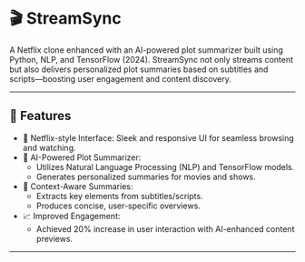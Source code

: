 # 🎬 StreamSync

A Netflix clone enhanced with an AI-powered plot summarizer built using Python, NLP, and TensorFlow (2024). StreamSync not only streams content but also delivers personalized plot summaries based on subtitles and scripts—boosting user engagement and content discovery.

---

## 🚀 Features

- 🎥 Netflix-style Interface: Sleek and responsive UI for seamless browsing and watching.
- 🤖 AI-Powered Plot Summarizer: 
  - Utilizes Natural Language Processing (NLP) and TensorFlow models.
  - Generates personalized summaries for movies and shows.
- 🧠 Context-Aware Summaries:
  - Extracts key elements from subtitles/scripts.
  - Produces concise, user-specific overviews.
- 📈 Improved Engagement: 
  - Achieved 20% increase in user interaction with AI-enhanced content previews.

---
